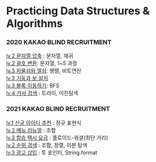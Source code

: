 # Practicing Data Structures & Algorithms


### 2020 KAKAO BLIND RECRUITMENT
[lv.2 문자열 압축](https://github.com/Suyoung225/Algorithms/blob/main/programmers_lv.2/2020KAKAO_%EB%AC%B8%EC%9E%90%EC%97%B4%20%EC%95%95%EC%B6%95.md) : 문자열, 재귀 <br>
[lv.2 괄호 변환](https://github.com/Suyoung225/Algorithms/blob/main/programmers_lv.2/2020KAKAO_%EA%B4%84%ED%98%B8%20%EB%B3%80%ED%99%98.md): 문자열, 1~5 과정 <br>
[lv.3 자물쇠와 열쇠](https://github.com/Suyoung225/Algorithms/blob/main/programmers_lv.3/2020KAKAO_%EC%9E%90%EB%AC%BC%EC%87%A0%EC%99%80%20%EC%97%B4%EC%87%A0.md): 행렬, 비트연산 <br>
[lv.3 기둥과 보 설치](https://github.com/Suyoung225/Algorithms/blob/main/programmers_lv.3/2020KAKAO_%EA%B8%B0%EB%91%A5%EA%B3%BC%20%EB%B3%B4%20%EC%84%A4%EC%B9%98.md) <br>
[lv.3 블록 이동하기](https://github.com/Suyoung225/Algorithms/blob/main/programmers_lv.3/2020KAKAO_%EB%B8%94%EB%A1%9D%20%EC%9D%B4%EB%8F%99%ED%95%98%EA%B8%B0.md): BFS <br>
[lv.4 가사 검색](https://github.com/Suyoung225/JavaPrac/blob/main/programmers_lv.4/%EA%B0%80%EC%82%AC%20%EA%B2%80%EC%83%89.md) : 트라이, 이진탐색 <br>

### 2021 KAKAO BLIND RECRUITMENT
[lv.1 신규 아이디 추천](https://github.com/Suyoung225/Algorithms/blob/main/programmers_lv.1/2021KAKAO_%EC%8B%A0%EA%B7%9C%20%EC%95%84%EC%9D%B4%EB%94%94%20%EC%B6%94%EC%B2%9C.md) : 정규 표현식 <br>
[lv.2 메뉴 리뉴얼](https://github.com/Suyoung225/Algorithms/blob/main/programmers_lv.2/2021KAKAO_%EB%A9%94%EB%89%B4%20%EB%A6%AC%EB%89%B4%EC%96%BC.md) :  조합 <br>
[lv.3 합승 택시 요금](https://github.com/Suyoung225/Algorithms/blob/main/programmers_lv.3/2021KAKAO_%ED%95%A9%EC%8A%B9%20%ED%83%9D%EC%8B%9C%20%EC%9A%94%EA%B8%88.md) : 플로이드-워셜(최단 거리) <br>
[lv.2 순위 검색](https://github.com/Suyoung225/Algorithms/blob/main/programmers_lv.2/2021KAKAO_%EC%88%9C%EC%9C%84%20%EA%B2%80%EC%83%89.md) : 조합, 정렬, 이분 탐색 <br>
[lv.3 광고 삽입](https://github.com/Suyoung225/Algorithms/blob/main/programmers_lv.3/2021KAKAO_%EA%B4%91%EA%B3%A0%20%EC%82%BD%EC%9E%85.md) : 투 포인터, String.format <br>
